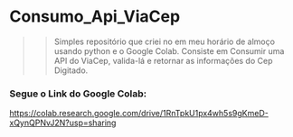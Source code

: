 # Consumo_Api_ViaCep

>> Simples repositório que criei no em meu horário de almoço usando python e o Google Colab.
>> Consiste em Consumir uma API do ViaCep, valida-lá e retornar as informações do Cep Digitado.

### Segue o Link do Google Colab:
https://colab.research.google.com/drive/1RnTpkU1px4wh5s9gKmeD-xQynQPNvJ2N?usp=sharing
